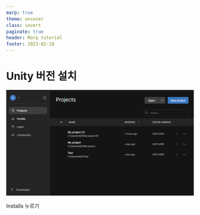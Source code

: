 ```yaml
---
marp: true
theme: uncover
class: invert
paginate: true
header: Marp tutorial
footer: 2023-02-10
---
```


# Unity 버전 설치


![h:50%](./image/image.png) 

<!--h 높이조절 -->

Installs 누르기
